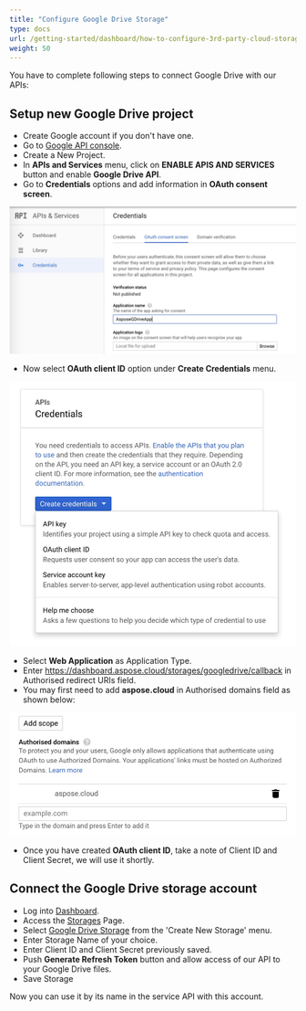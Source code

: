 ```yaml
---
title: "Configure Google Drive Storage"
type: docs
url: /getting-started/dashboard/how-to-configure-3rd-party-cloud-storages/configure-google-drive-storage/
weight: 50
---
```


You have to complete following steps to connect Google Drive with our APIs:

## Setup new Google Drive project ##

- Create Google account if you don't have one.
- Go to [Google API console](https://console.developers.google.com/).
- Create a New Project.
- In **APIs and Services** menu, click on **ENABLE APIS AND SERVICES** button and enable **Google Drive API**.
- Go to **Credentials** options and add information in **OAuth consent screen**.

![todo:image_alt_text](configure-google-drive-storage_1.jpg)

- Now select **OAuth client ID** option under **Create Credentials** menu.

![todo:image_alt_text](configure-google-drive-storage_2.jpg)

- Select **Web Application** as Application Type.
- Enter <https://dashboard.aspose.cloud/storages/googledrive/callback> in Authorised redirect URIs field.
- You may first need to add **aspose.cloud** in Authorised domains field as shown below:

![todo:image_alt_text](configure-google-drive-storage_3.jpg)

- Once you have created **OAuth client ID**, take a note of Client ID and Client Secret, we will use it shortly.

## Connect the Google Drive storage account ##

* Log into [Dashboard](https://dashboard.groupdocs.cloud).
* Access the [Storages](https://dashboard.groupdocs.cloud/storages) Page.
* Select [Google Drive Storage](https://dashboard.groupdocs.cloud/storages/dropbox/create) from the 'Create New Storage' menu.
* Enter Storage Name of your choice.
* Enter Client ID and Client Secret previously saved.
* Push **Generate Refresh Token** button and allow access of our API to your Google Drive files.
* Save Storage

Now you can use it by its name in the service API with this account.
